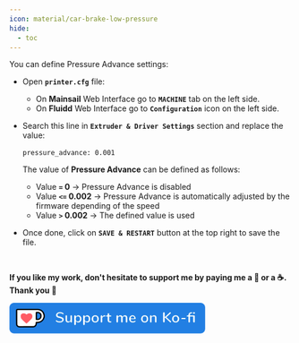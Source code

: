 ```yaml
---
icon: material/car-brake-low-pressure
hide:
  - toc
---
```


You can define Pressure Advance settings:

- Open **`printer.cfg`** file:

    - On **Mainsail** Web Interface go to **`MACHINE`** tab on the left side.
    - On **Fluidd** Web Interface go to **`Configuration`** icon on the left side.

- Search this line in **`Extruder & Driver Settings`** section and replace the value:

    ``` title="printer.cfg"
    pressure_advance: 0.001
    ```

    The value of **Pressure Advance** can be defined as follows:

    - Value **`=` 0** → Pressure Advance is disabled <br />
    - Value **`<=` 0.002** → Pressure Advance is automatically adjusted by the firmware depending of the speed <br />
    - Value **`>` 0.002** → The defined value is used <br />

- Once done, click on **`SAVE & RESTART`** button at the top right to save the file.

<br />

**If you like my work, don't hesitate to support me by paying me a 🍺 or a ☕. Thank you 🙂**

<a href="https://ko-fi.com/guilouz" target="_blank"><img width="350" src="../assets/images/ko-fi.png"></a>
